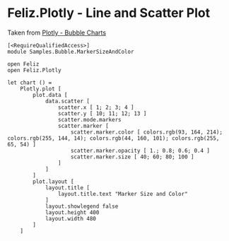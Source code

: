 # Feliz.Plotly - Line and Scatter Plot

Taken from [Plotly - Bubble Charts](https://plot.ly/javascript/bubble-charts/)

```fsharp:plotly-chart-bubble-basic
[<RequireQualifiedAccess>]
module Samples.Bubble.MarkerSizeAndColor

open Feliz
open Feliz.Plotly

let chart () =
    Plotly.plot [
        plot.data [
            data.scatter [
                scatter.x [ 1; 2; 3; 4 ]
                scatter.y [ 10; 11; 12; 13 ]
                scatter.mode.markers
                scatter.marker [
                    scatter.marker.color [ colors.rgb(93, 164, 214); colors.rgb(255, 144, 14); colors.rgb(44, 160, 101); colors.rgb(255, 65, 54) ]
                    scatter.marker.opacity [ 1.; 0.8; 0.6; 0.4 ]
                    scatter.marker.size [ 40; 60; 80; 100 ]
                ]
            ]
        ]
        plot.layout [
            layout.title [
                layout.title.text "Marker Size and Color"
            ]
            layout.showlegend false
            layout.height 400
            layout.width 480
        ]
    ]
```